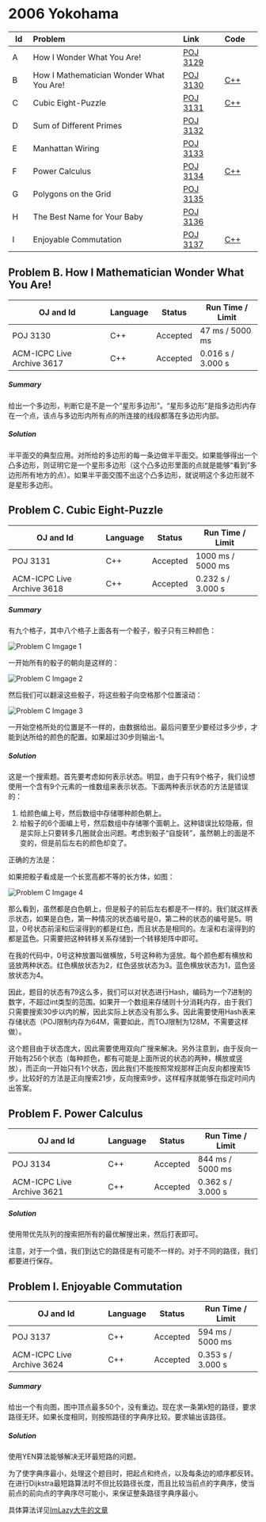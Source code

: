 # 2006 Yokohama

<table>
<thead>
<th width='40px' align='center'>Id</th>
<th width='500px' align='left'>Problem</th>
<th width='100px' align='left'>Link</th>
<th width='80px' align='left'>Code</th>
</thead>
<tbody>
<tr><td>A</td>   <td>How I Wonder What You Are!</td>   <td><a href='http://poj.org/problem?id=3129'>POJ 3129</a></td>   <td></td>   </tr>
<tr><td>B</td>   <td>How I Mathematician Wonder What You Are!</td>   <td><a href='http://poj.org/problem?id=3130'>POJ 3130</a></td>   <td><a href='3617.cpp'>C++</a></td>   </tr>
<tr><td>C</td>   <td>Cubic Eight-Puzzle</td>   <td><a href='http://poj.org/problem?id=3131'>POJ 3131</a></td>   <td><a href='3618.cpp'>C++</a></td>   </tr>
<tr><td>D</td>   <td>Sum of Different Primes</td>   <td><a href='http://poj.org/problem?id=3132'>POJ 3132</a></td>   <td></td>   </tr>
<tr><td>E</td>   <td>Manhattan Wiring</td>   <td><a href='http://poj.org/problem?id=3133'>POJ 3133</a></td>   <td></td>   </tr>
<tr><td>F</td>   <td>Power Calculus</td>   <td><a href='http://poj.org/problem?id=3134'>POJ 3134</a></td>   <td><a href='3621.cpp'>C++</a></td>   </tr>
<tr><td>G</td>   <td>Polygons on the Grid</td>   <td><a href='http://poj.org/problem?id=3135'>POJ 3135</a></td>   <td></td>   </tr>
<tr><td>H</td>   <td>The Best Name for Your Baby</td>   <td><a href='http://poj.org/problem?id=3136'>POJ 3136</a></td>   <td></td>   </tr>
<tr><td>I</td>   <td>Enjoyable Commutation</td>   <td><a href='http://poj.org/problem?id=3137'>POJ 3137</a></td>   <td><a href='3624.cpp'>C++</a></td>   </tr>
</tbody>
</table>


## Problem B. How I Mathematician Wonder What You Are!


OJ and Id							| Language	| Status        | Run Time / Limit            |
-----------------------				| --------	| ------------- | -------------               |
POJ 3130							| C++		| Accepted		| 47 ms / 5000 ms	          |
ACM-ICPC Live Archive 3617			| C++		| Accepted		| 0.016 s / 3.000 s           |


##### Summary
给出一个多边形，判断它是不是一个“星形多边形”。“星形多边形”是指多边形内存在一个点，该点与多边形内所有点的所连接的线段都落在多边形内部。
##### Solution
半平面交的典型应用。对所给的多边形的每一条边做半平面交。如果能够得出一个凸多边形，则证明它是一个星形多边形（这个凸多边形里面的点就是能够“看到”多边形所有地方的点）。如果半平面交围不出这个凸多边形，就说明这个多边形就不是星形多边形。




## Problem C. Cubic Eight-Puzzle


OJ and Id							| Language	| Status        | Run Time / Limit            |
-----------------------				| --------	| ------------- | -------------               |
POJ 3131							| C++		| Accepted		| 1000 ms / 5000 ms           |
ACM-ICPC Live Archive 3618			| C++		| Accepted		| 0.232 s / 3.000 s           |


##### Summary
有九个格子，其中八个格子上面各有一个骰子，骰子只有三种颜色：

![Problem C Imgage 1](https://github.com/pkkj/ACM-ICPC-OJ-Code/raw/master/ACM-ICPC-Live-Archive/2006.Yokohama/img/3618_img1.png "Problem C Imgage 1")

一开始所有的骰子的朝向是这样的：

![Problem C Imgage 2](https://github.com/pkkj/ACM-ICPC-OJ-Code/raw/master/ACM-ICPC-Live-Archive/2006.Yokohama/img/3618_img2.png "Problem C Imgage 2")

然后我们可以翻滚这些骰子，将这些骰子向空格那个位置滚动：

![Problem C Imgage 3](https://github.com/pkkj/ACM-ICPC-OJ-Code/raw/master/ACM-ICPC-Live-Archive/2006.Yokohama/img/3618_img3.png "Problem C Imgage 3")

一开始空格所处的位置是不一样的，由数据给出。最后问要至少要经过多少步，才能到达所给的颜色的配置。如果超过30步则输出-1。 

##### Solution

这是一个搜索题。首先要考虑如何表示状态。明显，由于只有9个格子，我们设想使用一个含有9个元素的一维数组来表示状态。下面两种表示状态的方法是错误的：

1. 给颜色编上号，然后数组中存储哪种颜色朝上。
2. 给骰子的6个面编上号，然后数组中存储哪个面朝上。这种错误比较隐蔽，但是实际上只要转多几圈就会出问题。考虑到骰子“自旋转”，虽然朝上的面是不变的，但是前后左右的颜色却变了。

正确的方法是：

如果把骰子看成是一个长宽高都不等的长方体，如图： 

![Problem C Imgage 4](https://github.com/pkkj/ACM-ICPC-OJ-Code/raw/master/ACM-ICPC-Live-Archive/2006.Yokohama/img/3618_img4.jpg "Problem C Imgage 4")

那么看到，虽然都是白色朝上，但是骰子的前后左右都是不一样的。我们就这样表示状态，如果是白色，第一种情况的状态编号是0，第二种的状态的编号是5。明显，0号状态前滚和后滚得到的都是红色，而且状态是相同的。左滚和右滚得到的都是蓝色。只需要把这种转移关系存储到一个转移矩阵中即可。

在我的代码中，0号这种放置叫做横放，5号这种称为竖放。每个颜色都有横放和竖放两种状态。红色横放状态为2，红色竖放状态为3。蓝色横放状态为1，蓝色竖放状态为4。

因此，题目的状态有79这么多，我们可以对状态进行Hash，编码为一个7进制的数字，不超过int类型的范围。如果开一个数组来存储则十分消耗内存，由于我们只需要搜索30步以内的解，因此实际上状态没有那么多。因此需要使用Hash表来存储状态（POJ限制内存为64M，需要如此，而TOJ限制为128M，不需要这样做）。

这个题目由于状态庞大，因此需要使用双向广搜来解决。另外注意到，由于反向一开始有256个状态（每种颜色，都有可能是上面所说的状态的两种，横放或竖放），而正向一开始只有1个状态，因此我们不能按照常规那样正向反向都搜索15步。比较好的方法是正向搜索21步，反向搜索9步。这样程序就能够在指定时间内出答案。


## Problem F. Power Calculus

OJ and Id							| Language	| Status        | Run Time / Limit            |
-----------------------				| --------	| ------------- | -------------               |
POJ 3134							| C++		| Accepted		| 844 ms / 5000 ms            |
ACM-ICPC Live Archive 3621			| C++		| Accepted		| 0.362 s / 3.000 s           |


##### Solution
使用带优先队列的搜索把所有的最优解搜出来，然后打表即可。

注意，对于一个值，我们到达它的路径是有可能不一样的。对于不同的路径，我们都要进行保存。



## Problem I. Enjoyable Commutation


OJ and Id							| Language	| Status        | Run Time / Limit            |
-----------------------				| --------	| ------------- | -------------               |
POJ 3137							| C++		| Accepted		| 594 ms / 5000 ms			  |
ACM-ICPC Live Archive 3624			| C++		| Accepted		| 0.353 s / 3.000 s           |


##### Summary
给出一个有向图，图中顶点最多50个，没有重边。现在求一条第k短的路径，要求路径无环。如果长度相同，则按照路径的字典序比较。要求输出该路径。
##### Solution
使用YEN算法能够解决无环最短路的问题。

为了使字典序最小，处理这个题目时，把起点和终点，以及每条边的顺序都反转。在进行Dijkstra最短路算法时不但比较路径长度，而且比较当前点的字典序，使当前点的前向点的字典序尽可能小，来保证整条路径字典序最小。

具体算法详见[ImLazy大牛的文章](http://imlazy.ycool.com/post.1939853.html)


